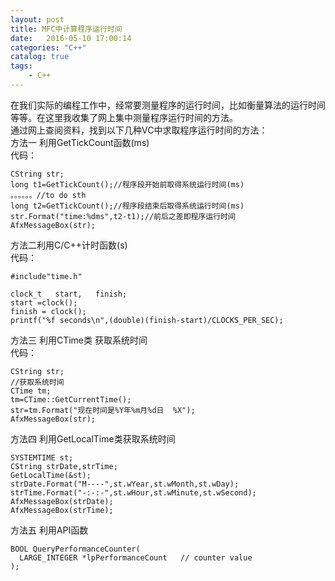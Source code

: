 ```yaml
---
layout: post
title: MFC中计算程序运行时间
date:   2016-05-10 17:00:14
categories: "C++"
catalog: true
tags: 
    - C++
---
```




在我们实际的编程工作中，经常要测量程序的运行时间，比如衡量算法的运行时间等等。在这里我收集了网上集中测量程序运行时间的方法。   
通过网上查阅资料，找到以下几种VC中求取程序运行时间的方法：   
方法一 利用GetTickCount函数(ms)   
代码：   

	CString str;         	  
	long t1=GetTickCount();//程序段开始前取得系统运行时间(ms)        
	。。。。。。//to do sth
	long t2=GetTickCount();//程序段结束后取得系统运行时间(ms)  
	str.Format("time:%dms",t2-t1);//前后之差即程序运行时间        
	AfxMessageBox(str); 
 
方法二利用C/C++计时函数(s)   
代码：   

	#include"time.h"

	clock_t   start,   finish;
	start =clock(); 
	finish = clock();
	printf("%f seconds\n",(double)(finish-start)/CLOCKS_PER_SEC); 
	
方法三  利用CTime类 获取系统时间   
代码：   

	CString str;
	//获取系统时间
	CTime tm;
	tm=CTime::GetCurrentTime();
	str=tm.Format("现在时间是%Y年%m月%d日  %X");
	AfxMessageBox(str);
	
方法四  利用GetLocalTime类获取系统时间   

	SYSTEMTIME st;
	CString strDate,strTime;
	GetLocalTime(&st);
	strDate.Format("M----",st.wYear,st.wMonth,st.wDay);
	strTime.Format("-:-:-",st.wHour,st.wMinute,st.wSecond);
	AfxMessageBox(strDate);
	AfxMessageBox(strTime);
 
方法五 利用API函数   

	BOOL QueryPerformanceCounter(
	  LARGE_INTEGER *lpPerformanceCount   // counter value
	);
	